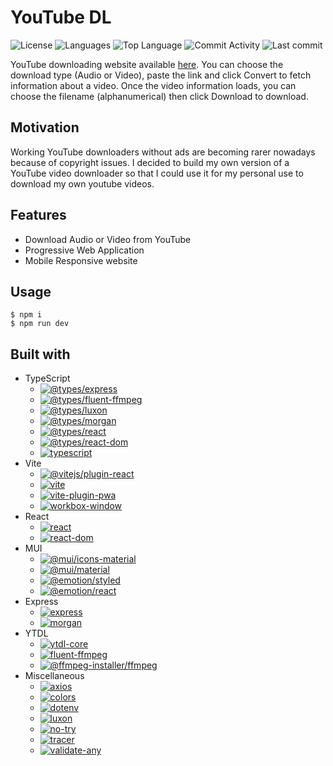 # YouTube DL

![License](https://img.shields.io/github/license/zS1L3NT/web-next-youtubedl?style=for-the-badge) ![Languages](https://img.shields.io/github/languages/count/zS1L3NT/web-next-youtubedl?style=for-the-badge) ![Top Language](https://img.shields.io/github/languages/top/zS1L3NT/web-next-youtubedl?style=for-the-badge) ![Commit Activity](https://img.shields.io/github/commit-activity/y/zS1L3NT/web-next-youtubedl?style=for-the-badge) ![Last commit](https://img.shields.io/github/last-commit/zS1L3NT/web-next-youtubedl?style=for-the-badge)

YouTube downloading website available [here](https://youtubedl.zectan.com/).
You can choose the download type (Audio or Video), paste the link and click Convert to fetch information about a video.
Once the video information loads, you can choose the filename (alphanumerical) then click Download to download.

## Motivation

Working YouTube downloaders without ads are becoming rarer nowadays because of copyright issues. I decided to build my own version of a YouTube video downloader so that I could use it for my personal use to download my own youtube videos.

## Features

-   Download Audio or Video from YouTube
-   Progressive Web Application
-   Mobile Responsive website

## Usage

```
$ npm i
$ npm run dev
```

## Built with

-   TypeScript
    -   [![@types/express](https://img.shields.io/github/package-json/dependency-version/zS1L3NT/web-next-youtubedl/dev/@types/express?style=flat-square)](https://npmjs.com/package/@types/express)
    -   [![@types/fluent-ffmpeg](https://img.shields.io/github/package-json/dependency-version/zS1L3NT/web-next-youtubedl/dev/@types/fluent-ffmpeg?style=flat-square)](https://npmjs.com/package/@types/fluent-ffmpeg)
    -   [![@types/luxon](https://img.shields.io/github/package-json/dependency-version/zS1L3NT/web-next-youtubedl/dev/@types/luxon?style=flat-square)](https://npmjs.com/package/@types/luxon)
    -   [![@types/morgan](https://img.shields.io/github/package-json/dependency-version/zS1L3NT/web-next-youtubedl/dev/@types/morgan?style=flat-square)](https://npmjs.com/package/@types/morgan)
    -   [![@types/react](https://img.shields.io/github/package-json/dependency-version/zS1L3NT/web-next-youtubedl/dev/@types/react?style=flat-square)](https://npmjs.com/package/@types/react)
    -   [![@types/react-dom](https://img.shields.io/github/package-json/dependency-version/zS1L3NT/web-next-youtubedl/dev/@types/react-dom?style=flat-square)](https://npmjs.com/package/@types/react-dom)
    -   [![typescript](https://img.shields.io/github/package-json/dependency-version/zS1L3NT/web-next-youtubedl/dev/typescript?style=flat-square)](https://npmjs.com/package/typescript)
-	Vite
    -   [![@vitejs/plugin-react](https://img.shields.io/github/package-json/dependency-version/zS1L3NT/web-next-youtubedl/dev/@vitejs/plugin-react?style=flat-square)](https://npmjs.com/package/@vitejs/plugin-react)
    -   [![vite](https://img.shields.io/github/package-json/dependency-version/zS1L3NT/web-next-youtubedl/dev/vite?style=flat-square)](https://npmjs.com/package/vite)
    -   [![vite-plugin-pwa](https://img.shields.io/github/package-json/dependency-version/zS1L3NT/web-next-youtubedl/dev/vite-plugin-pwa?style=flat-square)](https://npmjs.com/package/vite-plugin-pwa)
    -   [![workbox-window](https://img.shields.io/github/package-json/dependency-version/zS1L3NT/web-next-youtubedl/dev/workbox-window?style=flat-square)](https://npmjs.com/package/workbox-window)
-   React
    -   [![react](https://img.shields.io/github/package-json/dependency-version/zS1L3NT/web-next-youtubedl/react?style=flat-square)](https://npmjs.com/package/react)
    -   [![react-dom](https://img.shields.io/github/package-json/dependency-version/zS1L3NT/web-next-youtubedl/react-dom?style=flat-square)](https://npmjs.com/package/react-dom)
-   MUI
    -   [![@mui/icons-material](https://img.shields.io/github/package-json/dependency-version/zS1L3NT/web-next-youtubedl/@mui/icons-material?style=flat-square)](https://npmjs.com/package/@mui/icons-material)
    -   [![@mui/material](https://img.shields.io/github/package-json/dependency-version/zS1L3NT/web-next-youtubedl/@mui/material?style=flat-square)](https://npmjs.com/package/@mui/material)
    -   [![@emotion/styled](https://img.shields.io/github/package-json/dependency-version/zS1L3NT/web-next-youtubedl/@emotion/styled?style=flat-square)](https://npmjs.com/package/@emotion/styled)
    -   [![@emotion/react](https://img.shields.io/github/package-json/dependency-version/zS1L3NT/web-next-youtubedl/@emotion/react?style=flat-square)](https://npmjs.com/package/@emotion/react)
-	Express
    -   [![express](https://img.shields.io/github/package-json/dependency-version/zS1L3NT/web-next-youtubedl/express?style=flat-square)](https://npmjs.com/package/express)
    -   [![morgan](https://img.shields.io/github/package-json/dependency-version/zS1L3NT/web-next-youtubedl/morgan?style=flat-square)](https://npmjs.com/package/morgan)
-   YTDL
    -   [![ytdl-core](https://img.shields.io/github/package-json/dependency-version/zS1L3NT/web-next-youtubedl/ytdl-core?style=flat-square)](https://npmjs.com/package/ytdl-core)
    -   [![fluent-ffmpeg](https://img.shields.io/github/package-json/dependency-version/zS1L3NT/web-next-youtubedl/fluent-ffmpeg?style=flat-square)](https://npmjs.com/package/fluent-ffmpeg)
    -   [![@ffmpeg-installer/ffmpeg](https://img.shields.io/github/package-json/dependency-version/zS1L3NT/web-next-youtubedl/@ffmpeg-installer/ffmpeg?style=flat-square)](https://npmjs.com/package/@ffmpeg-installer/ffmpeg)
-   Miscellaneous
    -   [![axios](https://img.shields.io/github/package-json/dependency-version/zS1L3NT/web-next-youtubedl/axios?style=flat-square)](https://npmjs.com/package/axios)
    -   [![colors](https://img.shields.io/github/package-json/dependency-version/zS1L3NT/web-next-youtubedl/colors?style=flat-square)](https://npmjs.com/package/colors)
    -   [![dotenv](https://img.shields.io/github/package-json/dependency-version/zS1L3NT/web-next-youtubedl/dotenv?style=flat-square)](https://npmjs.com/package/dotenv)
    -   [![luxon](https://img.shields.io/github/package-json/dependency-version/zS1L3NT/web-next-youtubedl/luxon?style=flat-square)](https://npmjs.com/package/luxon)
    -   [![no-try](https://img.shields.io/github/package-json/dependency-version/zS1L3NT/web-next-youtubedl/no-try?style=flat-square)](https://npmjs.com/package/no-try)
    -   [![tracer](https://img.shields.io/github/package-json/dependency-version/zS1L3NT/web-next-youtubedl/tracer?style=flat-square)](https://npmjs.com/package/tracer)
    -   [![validate-any](https://img.shields.io/github/package-json/dependency-version/zS1L3NT/web-next-youtubedl/validate-any?style=flat-square)](https://npmjs.com/package/validate-any)
